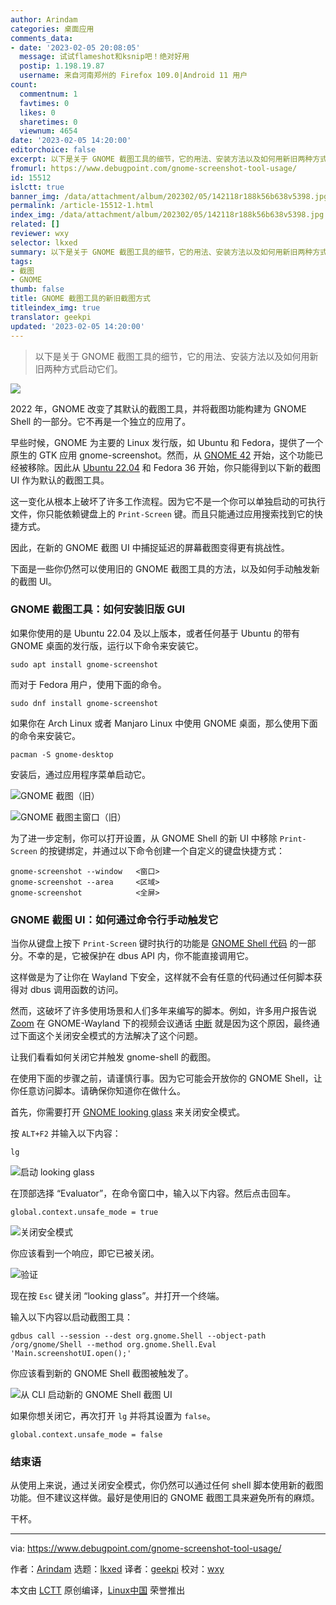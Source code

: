 ```yaml
---
author: Arindam
categories: 桌面应用
comments_data:
- date: '2023-02-05 20:08:05'
  message: 试试flameshot和ksnip吧！绝对好用
  postip: 1.198.19.87
  username: 来自河南郑州的 Firefox 109.0|Android 11 用户
count:
  commentnum: 1
  favtimes: 0
  likes: 0
  sharetimes: 0
  viewnum: 4654
date: '2023-02-05 14:20:00'
editorchoice: false
excerpt: 以下是关于 GNOME 截图工具的细节，它的用法、安装方法以及如何用新旧两种方式启动它们。
fromurl: https://www.debugpoint.com/gnome-screenshot-tool-usage/
id: 15512
islctt: true
banner_img: /data/attachment/album/202302/05/142118r188k56b638v5398.jpg
permalink: /article-15512-1.html
index_img: /data/attachment/album/202302/05/142118r188k56b638v5398.jpg.thumb.jpg
related: []
reviewer: wxy
selector: lkxed
summary: 以下是关于 GNOME 截图工具的细节，它的用法、安装方法以及如何用新旧两种方式启动它们。
tags:
- 截图
- GNOME
thumb: false
title: GNOME 截图工具的新旧截图方式
titleindex_img: true
translator: geekpi
updated: '2023-02-05 14:20:00'
---
```



> 
> 以下是关于 GNOME 截图工具的细节，它的用法、安装方法以及如何用新旧两种方式启动它们。
> 
> 
> 


![](/data/attachment/album/202302/05/142118r188k56b638v5398.jpg)


2022 年，GNOME 改变了其默认的截图工具，并将截图功能构建为 GNOME Shell 的一部分。它不再是一个独立的应用了。


早些时候，GNOME 为主要的 Linux 发行版，如 Ubuntu 和 Fedora，提供了一个原生的 GTK 应用 gnome-screenshot。然而，从 [GNOME 42](https://www.debugpoint.com/gnome-42/) 开始，这个功能已经被移除。因此从 [Ubuntu 22.04](https://www.debugpoint.com/ubuntu-22-04-review/) 和 Fedora 36 开始，你只能得到以下新的截图 UI 作为默认的截图工具。


这一变化从根本上破坏了许多工作流程。因为它不是一个你可以单独启动的可执行文件，你只能依赖键盘上的 `Print-Screen` 键。而且只能通过应用搜索找到它的快捷方式。


因此，在新的 GNOME 截图 UI 中捕捉延迟的屏幕截图变得更有挑战性。


下面是一些你仍然可以使用旧的 GNOME 截图工具的方法，以及如何手动触发新的截图 UI。


### GNOME 截图工具：如何安装旧版 GUI


如果你使用的是 Ubuntu 22.04 及以上版本，或者任何基于 Ubuntu 的带有 GNOME 桌面的发行版，运行以下命令来安装它。



```
sudo apt install gnome-screenshot

```

而对于 Fedora 用户，使用下面的命令。



```
sudo dnf install gnome-screenshot

```

如果你在 Arch Linux 或者 Manjaro Linux 中使用 GNOME 桌面，那么使用下面的命令来安装它。



```
pacman -S gnome-desktop

```

安装后，通过应用程序菜单启动它。


![GNOME 截图（旧）](/data/attachment/album/202302/05/142125a3z346p4q5p3kri4.jpg)


![GNOME 截图主窗口（旧）](/data/attachment/album/202302/05/142131smjg35smgh5gsmd4.jpg)


为了进一步定制，你可以打开设置，从 GNOME Shell 的新 UI 中移除 `Print-Screen` 的按键绑定，并通过以下命令创建一个自定义的键盘快捷方式：



```
gnome-screenshot --window   <窗口>
gnome-screenshot --area     <区域>
gnome-screenshot            <全屏>

```

### GNOME 截图 UI：如何通过命令行手动触发它


当你从键盘上按下 `Print-Screen` 键时执行的功能是 [GNOME Shell 代码](https://gitlab.gnome.org/GNOME/gnome-shell/-/blob/main/js/ui/screenshot.js#L2210) 的一部分。不幸的是，它被保护在 dbus API 内，你不能直接调用它。


这样做是为了让你在 Wayland 下安全，这样就不会有任意的代码通过任何脚本获得对 dbus 调用函数的访问。


然而，这破坏了许多使用场景和人们多年来编写的脚本。例如，许多用户报告说 [Zoom](https://www.debugpoint.com/zoom-install-linux-ubuntu-download/) 在 GNOME-Wayland 下的视频会议通话 [中断](https://community.zoom.com/t5/Meetings/Wayland-screen-sharing-broken-with-GNOME-41-on-Fedora-35/m-p/22539) 就是因为这个原因，最终通过下面这个关闭安全模式的方法解决了这个问题。


让我们看看如何关闭它并触发 gnome-shell 的截图。


在使用下面的步骤之前，请谨慎行事。因为它可能会开放你的 GNOME Shell，让你任意访问脚本。请确保你知道你在做什么。


首先，你需要打开 [GNOME looking glass](https://wiki.gnome.org/Projects/GnomeShell/LookingGlass) 来关闭安全模式。


按 `ALT+F2` 并输入以下内容：



```
lg

```

![启动 looking glass](/data/attachment/album/202302/05/142137kcz4qq5qbq4w3l84.jpg)


在顶部选择 “Evaluator”，在命令窗口中，输入以下内容。然后点击回车。



```
global.context.unsafe_mode = true

```

![关闭安全模式](/data/attachment/album/202302/05/142145ydb2dsjdn5sbdiz9.jpg)


你应该看到一个响应，即它已被关闭。


![验证](/data/attachment/album/202302/05/142159dpajobao5f2tfxfb.jpg)


现在按 `Esc` 键关闭 “looking glass”。并打开一个终端。


输入以下内容以启动截图工具：



```
gdbus call --session --dest org.gnome.Shell --object-path /org/gnome/Shell --method org.gnome.Shell.Eval 'Main.screenshotUI.open();'

```

你应该看到新的 GNOME Shell 截图被触发了。


![从 CLI 启动新的 GNOME Shell 截图 UI](/data/attachment/album/202302/05/142207omz8s63uau4jgxad.jpg)


如果你想关闭它，再次打开 `lg` 并将其设置为 `false`。



```
global.context.unsafe_mode = false

```

### 结束语


从使用上来说，通过关闭安全模式，你仍然可以通过任何 shell 脚本使用新的截图功能。但不建议这样做。最好是使用旧的 GNOME 截图工具来避免所有的麻烦。


干杯。




---


via: <https://www.debugpoint.com/gnome-screenshot-tool-usage/>


作者：[Arindam](https://www.debugpoint.com/author/admin1/) 选题：[lkxed](https://github.com/lkxed) 译者：[geekpi](https://github.com/geekpi) 校对：[wxy](https://github.com/wxy)


本文由 [LCTT](https://github.com/LCTT/TranslateProject) 原创编译，[Linux中国](https://linux.cn/) 荣誉推出